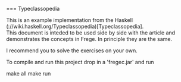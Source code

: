 === Typeclassopedia

This is an example implementation from the Haskell (://wiki.haskell.org/Typeclassopedia)[Typeclassopedia].  
This document is inteded to be used side by side with the article and demonstrates the concepts in Frege.
In principle they are the same.  
  
I recommend you to solve the exercises on your own.  
  
To compile and run this project drop in a 'fregec.jar' and run

  make all
  make run
